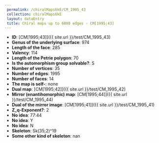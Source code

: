 ```yaml
--- 
 permalink: /chiralMaps6kE/CM_1995_43 
 collection: chiralMaps6kE
 layout: dataEntry
 title: Chiral maps up to 6000 edges - CM[1995;43]
---
```


- **ID**: [CM[1995;43]]({{ site.url }}/test/CM_1995_43)
- **Genus of the underlying surface**: 974
- **Length of the face**: 285
- **Valency**: 114
- **Length of the Petrie polygon**: 70
- **Is the automorphism group solvable?**: S
- **Number of vertices**: 35
- **Number of edges**: 1995
- **Number of faces**: 14
- **The map is self-**: none
- **Dual map**: [CM[1995;42]]({{ site.url }}/test/CM_1995_42)
- **Mirror (enantihomorphic) map**: [CM[1995;44]]({{ site.url }}/test/CM_1995_44)
- **Dual of the mirror image**: [CM[1995;41]]({{ site.url }}/test/CM_1995_41)
- **Z_q-Exponent?**: 2
- **No idea**:  77:44
- **No idea**: Y
- **No idea**: N
- **Skeleton**: Sk(35;2)^19
- **Some other kind of skeleton**: nan
